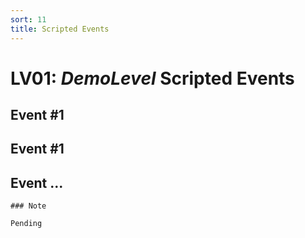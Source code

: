 ```yaml
---
sort: 11
title: Scripted Events
---
```


# LV01: *DemoLevel* Scripted Events

## Event #1

## Event #1

## Event ...


```note
### Note

Pending
```


